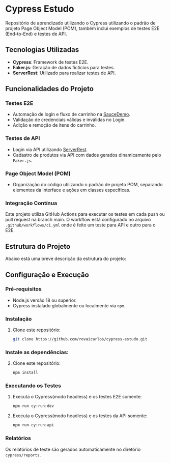 # Cypress Estudo

Repositório de aprendizado utilizando o Cypress utilizando o padrão de projeto Page Object Model (POM), também inclui exemplos de testes E2E (End-to-End) e testes de API.

## Tecnologias Utilizadas
- **Cypress**: Framework de testes E2E.
- **Faker.js**: Geração de dados fictícios para testes.
- **ServerRest**: Utilizado para realizar testes de API.

## Funcionalidades do Projeto
### Testes E2E
- Automação de login e fluxo de carrinho na [SauceDemo](https://www.saucedemo.com/).
- Validação de credenciais válidas e inválidas no Login.
- Adição e remoção de itens do carrinho.

### Testes de API
- Login via API utilizando [ServerRest](https://serverest.dev).
- Cadastro de produtos via API com dados gerados dinamicamente pelo ```Faker.js```.

### Page Object Model (POM)
- Organização do código utilizando o padrão de projeto POM, separando elementos da interface e ações em classes específicas.

### Integração Contínua
Este projeto utiliza GitHub Actions para executar os testes em cada push ou pull request na branch main. O workflow está configurado no arquivo ```.github/workflows/ci.yml``` onde é feito um teste para API e outro para o E2E.

## Estrutura do Projeto
Abaixo está uma breve descrição da estrutura do projeto:

## Configuração e Execução
### Pré-requisitos
- Node.js versão 18 ou superior.
- Cypress instalado globalmente ou localmente via `npm`.

### Instalação
1. Clone este repositório:
   ```bash
   git clone https://github.com/rovaicarlos/cypress-estudo.git

### Instale as dependências:
2. Clone este repositório:
   ```bash
   npm install

### Executando os Testes
1. Executa o Cypress(modo headless) e os testes E2E somente:
   ```bash
   npm run cy:run:dev

2. Executa o Cypress(modo headless) e os testes da API somente:
   ```bash
   npm run cy:run:api

### Relatórios
Os relatórios de teste são gerados automaticamente no diretório ```cypress/reports```.
